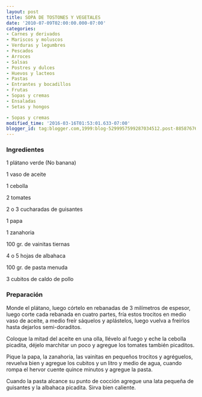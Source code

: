 ```yaml
---
layout: post
title: SOPA DE TOSTONES Y VEGETALES
date: '2010-07-09T02:00:00.000-07:00'
categories:
- Carnes y derivados
- Mariscos y moluscos
- Verduras y legumbres
- Pescados
- Arroces
- Salsas
- Postres y dulces
- Huevos y lacteos
- Pastas
- Entrantes y bocadillos
- Frutas
- Sopas y cremas
- Ensaladas
- Setas y hongos

- Sopas y cremas
modified_time: '2016-03-16T01:53:01.633-07:00'
blogger_id: tag:blogger.com,1999:blog-5299957599287034512.post-8858767642220022076
---
```


<h3>Ingredientes</h3>

1 plátano verde (No banana)

1 vaso de aceite

1 cebolla

2 tomates

2 o 3 cucharadas de guisantes

1 papa

1 zanahoria

100 gr. de vainitas tiernas

4 o 5 hojas de albahaca

100 gr. de pasta menuda

3 cubitos de caldo de pollo

<h3>Preparación</h3>

Monde el plátano, luego córtelo en rebanadas de 3 milímetros de espesor, luego corte cada rebanada en cuatro partes, fría estos trocitos en medio vaso de aceite, a medio freír sáquelos y aplástelos, luego vuelva a freírlos hasta dejarlos semi-doraditos.

Coloque la mitad del aceite en una olla, llévelo al fuego y eche la cebolla picadita, déjelo marchitar un poco y agregue los tomates también picaditos.

Pique la papa, la zanahoria, las vainitas en pequeños trocitos y agréguelos, revuelva bien y agregue los cubitos y un litro y medio de agua, cuando rompa el hervor cuente quince minutos y agregue la pasta.

Cuando la pasta alcance su punto de cocción agregue una lata pequeña de guisantes y la albahaca picadita. Sirva bien caliente.

